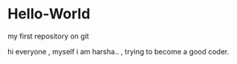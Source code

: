 # Hello-World
my first repository on git

hi everyone , myself i am harsha.. , trying to become a good coder.
